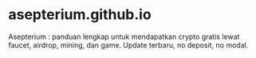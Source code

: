 # asepterium.github.io
Asepterium : panduan lengkap untuk mendapatkan crypto gratis lewat faucet, airdrop, mining, dan game. Update terbaru, no deposit, no modal.

